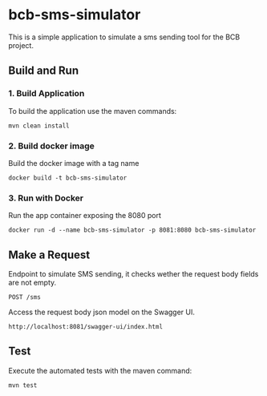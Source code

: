 # bcb-sms-simulator
This is a simple application to simulate a sms sending tool for the BCB project.

## Build and Run

### 1. Build Application

To build the application use the maven commands:

` mvn clean install `

### 2. Build docker image

Build the docker image with a tag name

` docker build -t bcb-sms-simulator `

### 3. Run with Docker

Run the app container exposing the 8080 port

` docker run -d --name bcb-sms-simulator -p 8081:8080 bcb-sms-simulator `

## Make a Request

Endpoint to simulate SMS sending, it checks wether the request body fields are not empty.

` POST /sms `

Access the request body json model on the Swagger UI.

` http://localhost:8081/swagger-ui/index.html `

## Test

Execute the automated tests with the maven command:

` mvn test `
